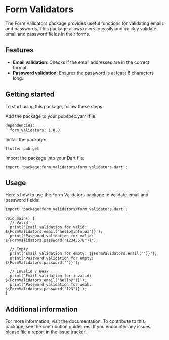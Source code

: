 # Form Validators
The Form Validators package provides useful functions for validating emails and passwords. This package allows users to easily and quickly validate email and password fields in their forms.

## Features
- **Email validation**: Checks if the email addresses are in the correct format.
- **Password validation**: Ensures the password is at least 6 characters long.

## Getting started
To start using this package, follow these steps:

Add the package to your pubspec.yaml file:

```
dependencies:
  form_validators: 1.0.0
``` 

Install the package:

```
flutter pub get
```

Import the package into your Dart file:

```
import 'package:form_validators/form_validators.dart';
```

## Usage
Here's how to use the Form Validators package to validate email and password fields:

```
import 'package:form_validators/form_validators.dart';

void main() {
  // Valid
  print('Email validation for valid: ${FormValidators.email("hello@info.uz")}');
  print('Password validation for valid: ${FormValidators.password("12345678")}');

  // Empty
  print('Email validation for empty: ${FormValidators.email("")}');
  print('Password validation for empty: ${FormValidators.password("")}');

  // Invalid / Weak
  print('Email validation for invalid: ${FormValidators.email("hello@")}');
  print('Password validation for weak: ${FormValidators.password("123")}');
}
```

## Additional information
For more information, visit the documentation. To contribute to this package, see the contribution guidelines. If you encounter any issues, please file a report in the issue tracker.